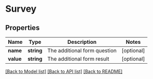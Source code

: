 # Survey

## Properties
Name | Type | Description | Notes
------------ | ------------- | ------------- | -------------
**name** | **string** | The additional form question | [optional] 
**value** | **string** | The additional form result | [optional] 

[[Back to Model list]](../README.md#documentation-for-models) [[Back to API list]](../README.md#documentation-for-api-endpoints) [[Back to README]](../README.md)

